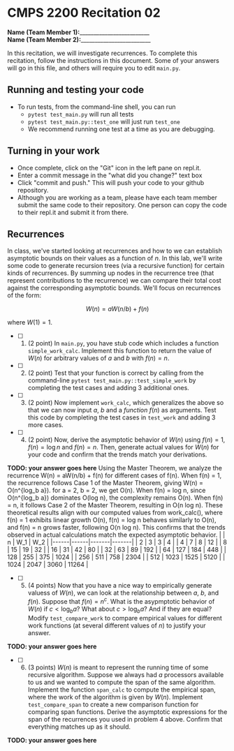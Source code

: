 # CMPS 2200  Recitation 02

**Name (Team Member 1):**_________________________  
**Name (Team Member 2):**_________________________

In this recitation, we will investigate recurrences. 
To complete this recitation, follow the instructions in this document. Some of your answers will go in this file, and others will require you to edit `main.py`.



## Running and testing your code
- To run tests, from the command-line shell, you can run
  + `pytest test_main.py` will run all tests
  + `pytest test_main.py::test_one` will just run `test_one`
  + We recommend running one test at a time as you are debugging.

## Turning in your work

- Once complete, click on the "Git" icon in the left pane on repl.it.
- Enter a commit message in the "what did you change?" text box
- Click "commit and push." This will push your code to your github repository.
- Although you are working as a team, please have each team member submit the same code to their repository. One person can copy the code to their repl.it and submit it from there.

## Recurrences

In class, we've started looking at recurrences and how to we can establish asymptotic bounds on their values as a function of $n$. In this lab, we'll write some code to generate recursion trees (via a recursive function) for certain kinds of recurrences. By summing up nodes in the recurrence tree (that represent contributions to the recurrence) we can compare their total cost against the corresponding asymptotic bounds. We'll focus on  recurrences of the form:

$$ W(n) = aW(n/b) + f(n) $$

where $W(1) = 1$.

- [ ] 1. (2 point) In `main.py`, you have stub code which includes a function `simple_work_calc`. Implement this function to return the value of $W(n)$ for arbitrary values of $a$ and $b$ with $f(n)=n$.

- [ ] 2. (2 point) Test that your function is correct by calling from the command-line `pytest test_main.py::test_simple_work` by completing the test cases and adding 3 additional ones.

- [ ] 3. (2 point) Now implement `work_calc`, which generalizes the above so that we can now input $a$, $b$ and a *function* $f(n)$ as arguments. Test this code by completing the test cases in `test_work` and adding 3 more cases.

- [ ] 4. (2 point) Now, derive the asymptotic behavior of $W(n)$ using $f(n) = 1$, $f(n) = \log n$ and $f(n) = n$. Then, generate actual values for $W(n)$ for your code and confirm that the trends match your derivations.

**TODO: your answer goes here**
Using the Master Theorem, we analyze the recurrence  W(n) = aW(n/b) + f(n) for different cases of f(n). When f(n) = 1, the recurrence follows Case 1 of the Master Theorem, giving W(n) = O(n^{log_b a}). for a = 2, b = 2, we get O(n). When f(n) = log n, since O(n^{log_b a}) dominates O(log n), the complexity remains O(n). When f(n) = n, it follows Case 2 of the Master Theorem, resulting in O(n log n). These theoretical results align with our computed values from work_calc(), where f(n) = 1 exhibits linear growth O(n), f(n) = log n behaves similarly to  O(n), and f(n) = n grows faster, following O(n log n). This confirms that the trends observed in actual calculations match the expected asymptotic behavior.
|      |    n |   W_1 |   W_2 |
|------|------|-------|-------|
|    2 |    3 |     3 |     4 |
|    4 |    7 |     8 |    12 |
|    8 |   15 |    19 |    32 |
|   16 |   31 |    42 |    80 |
|   32 |   63 |    89 |   192 |
|   64 |  127 |   184 |   448 |
|  128 |  255 |   375 |  1024 |
|  256 |  511 |   758 |  2304 |
|  512 | 1023 |  1525 |  5120 |
| 1024 | 2047 |  3060 | 11264 |


- [ ] 5. (4 points) Now that you have a nice way to empirically generate valuess of $W(n)$, we can look at the relationship between $a$, $b$, and $f(n)$. Suppose that $f(n) = n^c$. What is the asypmptotic behavior of $W(n)$ if $c < \log_b a$? What about $c > \log_b a$? And if they are equal? Modify `test_compare_work` to compare empirical values for different work functions (at several different values of $n$) to justify your answer. 

**TODO: your answer goes here**

- [ ] 6. (3 points) $W(n)$ is meant to represent the running time of some recursive algorithm. Suppose we always had $a$ processors available to us and we wanted to compute the span of the same algorithm. Implement the function `span_calc` to compute the empirical span, where the work of the algorithm is given by $W(n)$. Implement `test_compare_span` to create a new comparison function for comparing span functions. Derive the asymptotic expressions for the span of the recurrences you used in problem 4 above. Confirm that everything matches up as it should. 

**TODO: your answer goes here**
